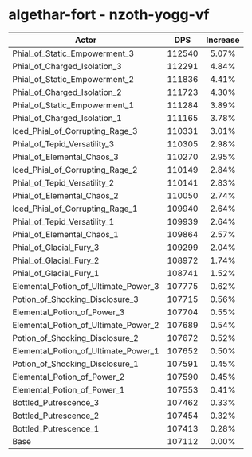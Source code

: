 # algethar-fort - nzoth-yogg-vf
| Actor | DPS | Increase |
|---|:---:|:---:|
|Phial_of_Static_Empowerment_3|112540|5.07%|
|Phial_of_Charged_Isolation_3|112291|4.84%|
|Phial_of_Static_Empowerment_2|111836|4.41%|
|Phial_of_Charged_Isolation_2|111723|4.30%|
|Phial_of_Static_Empowerment_1|111284|3.89%|
|Phial_of_Charged_Isolation_1|111165|3.78%|
|Iced_Phial_of_Corrupting_Rage_3|110331|3.01%|
|Phial_of_Tepid_Versatility_3|110305|2.98%|
|Phial_of_Elemental_Chaos_3|110270|2.95%|
|Iced_Phial_of_Corrupting_Rage_2|110149|2.84%|
|Phial_of_Tepid_Versatility_2|110141|2.83%|
|Phial_of_Elemental_Chaos_2|110050|2.74%|
|Iced_Phial_of_Corrupting_Rage_1|109940|2.64%|
|Phial_of_Tepid_Versatility_1|109939|2.64%|
|Phial_of_Elemental_Chaos_1|109864|2.57%|
|Phial_of_Glacial_Fury_3|109299|2.04%|
|Phial_of_Glacial_Fury_2|108972|1.74%|
|Phial_of_Glacial_Fury_1|108741|1.52%|
|Elemental_Potion_of_Ultimate_Power_3|107775|0.62%|
|Potion_of_Shocking_Disclosure_3|107715|0.56%|
|Elemental_Potion_of_Power_3|107704|0.55%|
|Elemental_Potion_of_Ultimate_Power_2|107689|0.54%|
|Potion_of_Shocking_Disclosure_2|107672|0.52%|
|Elemental_Potion_of_Ultimate_Power_1|107652|0.50%|
|Potion_of_Shocking_Disclosure_1|107591|0.45%|
|Elemental_Potion_of_Power_2|107590|0.45%|
|Elemental_Potion_of_Power_1|107553|0.41%|
|Bottled_Putrescence_3|107462|0.33%|
|Bottled_Putrescence_2|107454|0.32%|
|Bottled_Putrescence_1|107413|0.28%|
|Base|107112|0.00%|
